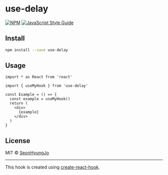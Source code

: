 # use-delay

> 

[![NPM](https://img.shields.io/npm/v/use-delay.svg)](https://www.npmjs.com/package/use-delay) [![JavaScript Style Guide](https://img.shields.io/badge/code_style-standard-brightgreen.svg)](https://standardjs.com)

## Install

```bash
npm install --save use-delay
```

## Usage

```tsx
import * as React from 'react'

import { useMyHook } from 'use-delay'

const Example = () => {
  const example = useMyHook()
  return (
    <div>
      {example}
    </div>
  )
}
```

## License

MIT © [SeonHyungJo](https://github.com/SeonHyungJo)

---

This hook is created using [create-react-hook](https://github.com/hermanya/create-react-hook).
